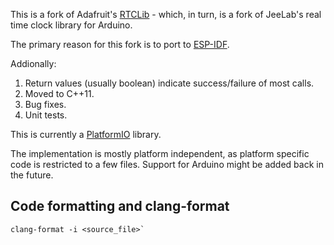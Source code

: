 This is a fork of Adafruit's [RTCLib](https://github.com/adafruit/RTClib) - which,
in turn, is a fork of JeeLab's real time clock library for Arduino.

The primary reason for this fork is to port to
[ESP-IDF](https://docs.espressif.com/projects/esp-idf).

Addionally:

1. Return values (usually boolean) indicate success/failure
   of most calls.
2. Moved to C++11.
3. Bug fixes.
4. Unit tests.

This is currently a [PlatformIO](https://platformio.org/) library.

The implementation is mostly platform independent, as platform specific
code is restricted to a few files. Support for Arduino might be added
back in the future.

## Code formatting and clang-format

```shell
clang-format -i <source_file>`
```
